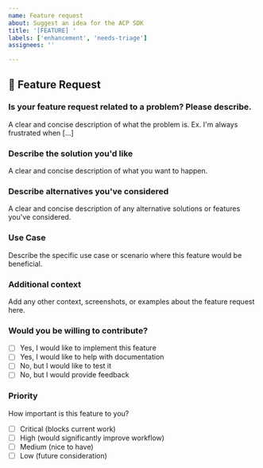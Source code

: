 ```yaml
---
name: Feature request
about: Suggest an idea for the ACP SDK
title: '[FEATURE] '
labels: ['enhancement', 'needs-triage']
assignees: ''

---
```


## 🚀 Feature Request

### **Is your feature request related to a problem? Please describe.**
A clear and concise description of what the problem is. Ex. I'm always frustrated when [...]

### **Describe the solution you'd like**
A clear and concise description of what you want to happen.

### **Describe alternatives you've considered**
A clear and concise description of any alternative solutions or features you've considered.

### **Use Case**
Describe the specific use case or scenario where this feature would be beneficial.

### **Additional context**
Add any other context, screenshots, or examples about the feature request here.

### **Would you be willing to contribute?**
- [ ] Yes, I would like to implement this feature
- [ ] Yes, I would like to help with documentation
- [ ] No, but I would like to test it
- [ ] No, but I would provide feedback

### **Priority**
How important is this feature to you?
- [ ] Critical (blocks current work)
- [ ] High (would significantly improve workflow)
- [ ] Medium (nice to have)
- [ ] Low (future consideration) 